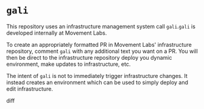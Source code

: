 # `gali`
This repository uses an infrastructure management system call `gali`.`gali` is developed internally at Movement Labs.

To create an appropriately formatted PR in Movement Labs' infrastructure repository, comment `gali` with any additional text you want on a PR. You will then be direct to the infrastructure repository deploy you dynamic environment, make updates to infrastructure, etc.

The intent of `gali` is not to immediately trigger infrastructure changes. It instead creates an environment which can be used to simply deploy and edit infrastructure.

diff